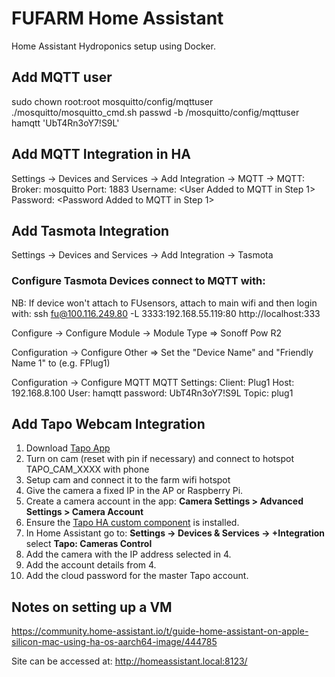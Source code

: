 # FUFARM Home Assistant

Home Assistant Hydroponics setup using Docker.

## Add MQTT user

sudo chown root:root mosquitto/config/mqttuser
./mosquitto/mosquitto_cmd.sh passwd -b /mosquitto/config/mqttuser hamqtt 'UbT4Rn3oY7!S9L'

## Add MQTT Integration in HA

Settings -> Devices and Services -> Add Integration -> MQTT -> MQTT:
Broker: mosquitto
Port: 1883
Username: <User Added to MQTT in Step 1>
Password: <Password Added to MQTT in Step 1>

## Add Tasmota Integration

Settings -> Devices and Services -> Add Integration -> Tasmota

### Configure Tasmota Devices connect to MQTT with:

NB: If device won't attach to FUsensors, attach to main wifi and then login with: ssh fu@100.116.249.80 -L 3333:192.168.55.119:80
http://localhost:333

Configure -> Configure Module -> Module Type
=> Sonoff Pow R2

Configuration -> Configure Other
=> Set the "Device Name" and "Friendly Name 1" to (e.g. FPlug1)

Configuration -> Configure MQTT
MQTT Settings:
Client: Plug1
Host: 192.168.8.100
User: hamqtt
password: UbT4Rn3oY7!S9L
Topic: plug1

## Add Tapo Webcam Integration

1. Download [Tapo App](https://play.google.com/store/apps/details?id=com.tplink.iot&pcampaignid=web_share)
2. Turn on cam (reset with pin if necessary) and connect to hotspot TAPO_CAM_XXXX with phone
3. Setup cam and connect it to the farm wifi hotspot
4. Give the camera a fixed IP in the AP or Raspberry Pi.
5. Create a camera account in the app: **Camera Settings > Advanced Settings > Camera Account**
6. Ensure the [Tapo HA custom component](https://github.com/JurajNyiri/HomeAssistant-Tapo-Control) is installed.
7. In Home Assistant go to: **Settings -> Devices & Services -> +Integration** select **Tapo: Cameras Control**
8. Add the camera with the IP address selected in 4.
9. Add the account details from 4.
10. Add the cloud password for the master Tapo account.

## Notes on setting up a VM

https://community.home-assistant.io/t/guide-home-assistant-on-apple-silicon-mac-using-ha-os-aarch64-image/444785

Site can be accessed at: http://homeassistant.local:8123/
